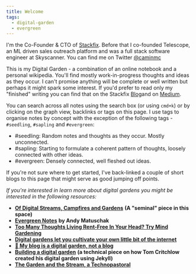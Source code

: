 ```yaml
---
title: Welcome
tags:
  - digital-garden
  - evergreen
---
```

I'm the Co-Founder & CTO of [Stackfix](https://stackfix.com). Before that I co-founded Telescope, an ML driven sales outreach platform and was a full stack software engineer at Skyscanner. You can find me on Twitter [@caminmc](https://twitter.com/intent/follow?screen_name=caminmc)

This is my Digital Garden - a combination of an online notebook and a personal wikipedia. You'll find mostly work-in-progress thoughts and ideas as they occur. I can't promise anything will be complete or well written but perhaps it might spark some interest. If you'd prefer to read only my "finished" writing you can find that on the Stackfix [Blog](https://stackfix.com/blog)and on [Medium](https://caminmccluskey.medium.com/).

You can search across all notes using the search box (or using `cmd+k`) or by clicking on the graph view, backlinks or tags on this page. I use tags to organise notes by concept with the exception of the following tags - `#seedling`,  `#sapling` and `#evergreen`:

- #seedling: Random notes and thoughts as they occur. Mostly unconnected.
- #sapling: Starting to formulate a coherent pattern of thoughts, loosely connected with other ideas.
- #evergreen: Densely connected, well fleshed out ideas.

If you're not sure where to get started, I've back-linked a couple of short blogs to this page that might serve as good jumping off points.

*If you're interested in learn more about digital gardens you might be interested in the following resources:*
- [**Of Digital Streams, Campfires and Gardens**](https://tomcritchlow.com/2018/10/10/of-gardens-and-wikis/) **(A "seminal" piece in this space)**
- [**Evergreen Notes**](https://notes.andymatuschak.org/Evergreen_notes) **by Andy Matuschak**
- [**Too Many Thoughts Living Rent-Free In Your Head? Try Mind Gardening**](https://www.refinery29.com/en-gb/mind-gardening-organise-thoughts-increase-productivity)
- [**Digital gardens let you cultivate your own little bit of the internet**](https://www.technologyreview.com/2020/09/03/1007716/digital-gardens-let-you-cultivate-your-own-little-bit-of-the-internet/)
- [**🌱 My blog is a digital garden, not a blog**](https://joelhooks.com/digital-garden)
- [**Building a digital garden**](https://tomcritchlow.com/2019/02/17/building-digital-garden/) **(a technical piece on how Tom Critchlow created his digital garden using Jekyll)**
- [**The Garden and the Stream, a Technopastoral**](https://hapgood.us/2015/10/17/the-garden-and-the-stream-a-technopastoral/)